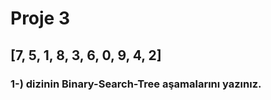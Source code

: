 # Proje 3
## [7, 5, 1, 8, 3, 6, 0, 9, 4, 2]
### 1-) dizinin Binary-Search-Tree aşamalarını yazınız.
